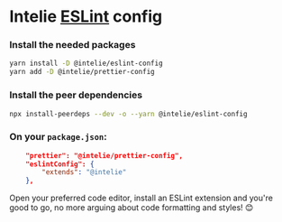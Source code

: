 # Intelie [ESLint](http://eslint.org/) config


### Install the needed packages
```bash
yarn install -D @intelie/eslint-config
yarn add -D @intelie/prettier-config
```


### Install the peer dependencies
```bash
npx install-peerdeps --dev -o --yarn @intelie/eslint-config
```



### On your `package.json`:

```json
    "prettier": "@intelie/prettier-config",
    "eslintConfig": {
        "extends": "@intelie"
    },
```

Open your preferred code editor, install an ESLint extension and you're good to go, no more arguing about code formatting and styles! 😊
